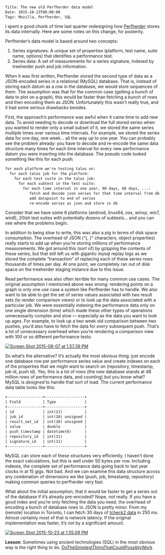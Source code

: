     Title: The new old Perfherder data model
    Date: 2015-10-23T00:00:00
    Tags: Mozilla, Perfherder, SQL


I spent a good chunk of time last quarter redesigning how [Perfherder][1] stores its data internally. Here are some notes on this change, for posterity.

Perfherder&#8217;s data model is based around two concepts:

  1. Series signatures: A unique set of properties (platform, test name, suite name, options) that identifies a performance test.
  2. Series data: A set of measurements for a series signature, indexed by treeherder push and job information.

When it was first written, Perfherder stored the second type of data as a JSON-encoded series in a relational (MySQL) database. That is, instead of storing each datum as a row in the database, we would store sequences of them. The assumption was that for the common case (getting a bunch of data to plot on a graph), this would be faster than fetching a bunch of rows and then encoding them as JSON. Unfortunately this wasn&#8217;t really true, and it had some serious drawbacks besides.

First, the approach&#8217;s performance was awful when it came time to add new data. To avoid needing to decode or download the full stored series when you wanted to render only a small subset of it, we stored the same series multiple times over various time intervals. For example, we stored the series data for one day, one week&#8230; all the way up to one year. You can probably see the problem already: you have to decode and re-encode the same data structure many times for each time interval for every new performance datum you were inserting into the database. The pseudo code looked something like this for each push:

```
for each platform we're testing talos on:
  for each talos job for the platform:
    for each test suite in the talos job:
      for each subtest in the test suite:
        for each time interval in one year, 90 days, 60 days, ...:
           fetch and decode json series for that time interval from db
           add datapoint to end of series
           re-encode series as json and store in db
```

Consider that we have some 6 platforms (android, linux64, osx, winxp, win7, win8), 20ish test suites with potentially dozens of subtests&#8230; and you can see where the problems begin.

In addition to being slow to write, this was also a pig in terms of disk space consumption. The overhead of JSON (&#8220;{, }&#8221; characters, object properties) really starts to add up when you&#8217;re storing millions of performance measurements. We got around this (sort of) by gzipping the contents of these series, but that still left us with gigantic mysql replay logs as we stored the complete &#8220;transaction&#8221; of replacing each of these series rows thousands of times per day. At one point, we completely ran out of disk space on the treeherder staging instance due to this issue.

Read performance was also often terrible for many common use cases. The original assumption I mentioned above was wrong: rendering points on a graph is only one use case a system like Perfherder has to handle. We also want to be able to get the set of series values associated with two result sets (to render comparison views) or to look up the data associated with a particular job. We were essentially indexing the performance data only on one single dimension (time) which made these other types of operations unnecessarily complex and slow &#8212; especially as the data you want to look up ages. For example, to look up a two week old comparison between two pushes, you&#8217;d also have to fetch the data for *every* subsequent push. That&#8217;s a lot of unnecessary overhead when you&#8217;re rendering a comparison view with 100 or so different performance tests:

[<img src="/files/2015/08/Screen-Shot-2015-08-07-at-1.57.39-PM-300x178.png" alt="Screen Shot 2015-08-07 at 1.57.39 PM" width="300" height="178" class="alignnone size-medium wp-image-1229" srcset="/files/2015/08/Screen-Shot-2015-08-07-at-1.57.39-PM-300x178.png 300w, /files/2015/08/Screen-Shot-2015-08-07-at-1.57.39-PM.png 1003w" sizes="(max-width: 300px) 100vw, 300px" />][2]

So what&#8217;s the alternative? It&#8217;s actually the most obvious thing: just encode one database row per performance series value and create indexes on each of the properties that we might want to search on (repository, timestamp, job id, push id). Yes, this is a lot of rows (the new database stands at 48 million rows of performance data, and counting) but you know what? MySQL is *designed* to handle that sort of load. The current performance data table looks like this:

```
+----------------+------------------+
| Field          | Type             |
+----------------+------------------+
| id             | int(11)          |
| job_id         | int(10) unsigned |
| result_set_id  | int(10) unsigned |
| value          | double           |
| push_timestamp | datetime(6)      |
| repository_id  | int(11)          | 
| signature_id   | int(11)          | 
+----------------+------------------+
```

MySQL can store each of these structures very efficiently, I haven&#8217;t done the exact calculations, but this is well under 50 bytes per row. Including indexes, the complete set of performance data going back to last year clocks in at 15 gigs. Not bad. And we can examine this data structure across any combination of dimensions we like (push, job, timestamp, repository) making common queries to perfherder very fast.

What about the initial assumption, that it would be faster to get a series out of the database if it&#8217;s already pre-encoded? Nope, not really. If you have a good index and you&#8217;re only fetching the data you need, the overhead of encoding a bunch of database rows to JSON is pretty minor. From my (remote) location in Toronto, I can fetch 30 days of [tcheck2 data][3] in 250 ms. Almost certainly most of that is network latency. If the original implementation was faster, it&#8217;s not by a significant amount.

[<img src="/files/2015/10/Screen-Shot-2015-10-23-at-1.55.09-PM-300x188.png" alt="Screen Shot 2015-10-23 at 1.55.09 PM" width="300" height="188" class="alignnone size-medium wp-image-1259" srcset="/files/2015/10/Screen-Shot-2015-10-23-at-1.55.09-PM-300x188.png 300w, /files/2015/10/Screen-Shot-2015-10-23-at-1.55.09-PM-1024x643.png 1024w" sizes="(max-width: 300px) 100vw, 300px" />][4]

**Lesson**: Sometimes using ancient technologies (SQL) in the most obvious way is the right thing to do. [DoTheSimplestThingThatCouldPossiblyWork][5]

 [1]: https://wiki.mozilla.org/Auto-tools/Projects/Perfherder
 [2]: /files/2015/08/Screen-Shot-2015-08-07-at-1.57.39-PM.png
 [3]: https://treeherder.mozilla.org/perf.html#/graphs?timerange=2592000&#038;series=[mozilla-inbound,c233ba1133abbd544002dfbc29d9e63ced42a20e,1]
 [4]: /files/2015/10/Screen-Shot-2015-10-23-at-1.55.09-PM.png
 [5]: http://c2.com/xp/DoTheSimplestThingThatCouldPossiblyWork.html
